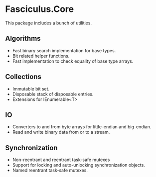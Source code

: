 ﻿# Fasciculus.Core

This package includes a bunch of utilities.

## Algorithms

- Fast binary search implementation for base types.
- Bit related helper functions.
- Fast implementation to check equality of base type arrays.

## Collections

- Immutable bit set.
- Disposable stack of disposable entries.
- Extensions for <c>IEnumerable&lt;T&gt;</c>

## IO

- Converters to and from byte arrays for little-endian and big-endian.
- Read and write binary data from or to a stream.

## Synchronization

- Non-reentrant and reentrant task-safe mutexes
- Support for locking and auto-unlocking synchronization objects.
- Named reentrant task-safe mutexes.